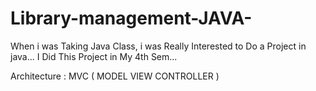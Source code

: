 # Library-management-JAVA-

When i was Taking Java Class, i was Really Interested to Do a Project in java...
I Did This Project in My 4th Sem...

Architecture :
  MVC ( MODEL VIEW CONTROLLER )
  
